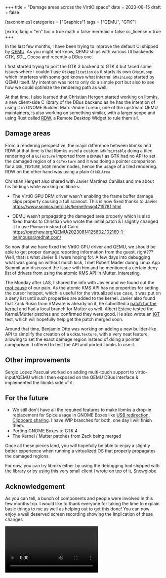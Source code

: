 +++
title = "Damage areas across the VirtIO space"
date = 2023-08-15
draft = false

[taxonomies]
categories = ["Graphics"]
tags = ["QEMU", "GTK"]

[extra]
lang = "en"
toc = true
math = false
mermaid = false
cc_license = true
+++

In the last few months, I have been trying to improve the default UI shipped by [QEMU](https://www.qemu.org/). As you might not know, QEMU ships with various UI backends: GTK, SDL, Cocoa and recently a DBus one.

I first started trying to port the GTK 3 backend to GTK 4 but faced some issues where I couldn't use `GtkApplication` as it starts its own `GMainLoop` which interferes with some god knows what internal `GMainLoop` started by QEMU itself. My intention was not to only do a simple port but also to see how we could optimize the rendering path as well.

At that time, I also learned that Christian Hergert started working on [libmks](https://gitlab.gnome.org/GNOME/libmks), a new client-side C library of the DBus backend as he has the intention of using it in GNOME Builder. Marc-André Lureau, one of the upstream QEMU maintainers, is also working on something similar, with a larger scope and using Rust called [RDW](https://gitlab.com/marcandre.lureau/qemu-display/), a Remote Desktop Widget to rule them all.

## Damage areas

From a rendering perspective, the major difference between libmks and RDW at that time is that libmks used a custom `GdkPaintable` doing a tiled rendering of a `GLTexture` imported from a `DMABuf` as GTK had no API to set the damaged region of a `GLTexture` and it was doing a pointer comparison for a `GSK_TEXTURE_NODE` render nodes, hence the usage of a tiled rendering. RDW on the other hand was using a plain `GtkGLArea`.

Christian Hergert also shared with Javier Martinez Canillas and me about his findings while working on libmks:

- The VirtIO GPU DRM driver wasn't enabling the frame buffer damage clips property causing a full scanout. This is now fixed thanks to Javier <https://www.spinics.net/lists/kernel/msg4715781.html>

- QEMU wasn't propagating the damaged area properly which is also fixed thanks to Christian who wrote the initial patch & I slightly changed it to use Pixman instead of Cairo <https://patchew.org/QEMU/20230814125802.102160-1-belmouss@redhat.com/>

So now that we have fixed the VirtIO GPU driver and QEMU, we should be able to get proper damage reporting information from the guest, right??? Well, that is what Javier & I were hoping for. A few days into debugging what was going on without much luck, I met Robert Mader during Linux App Summit and discussed the issue with him and he mentioned a certain deny list of drivers from using the atomic KMS API in Mutter. Interesting.

The Monday after LAS, I shared the info with Javier and we found out the [root cause](https://gitlab.gnome.org/GNOME/mutter/-/merge_requests/2040) of our pain. As the atomic KMS API has no properties for setting the cursor hotspot, which is useful for the virtualized use case, it was put on a deny list until such properties are added to the kernel. Javier also found that Zack Rusin from VMware is already on it, he submitted a [patch for the kernel](https://lore.kernel.org/all/20220712033246.1148476-1-zack@kde.org/#r) and had a local branch for Mutter as well. Albert Esteve tested the Kernel/Mutter patches and confirmed they were good. He also wrote an [IGT](https://gitlab.freedesktop.org/drm/igt-gpu-tools) test, which will hopefully help get the patch merged soon.

Around that time, Benjamin Otte was working on adding a new builder-like API to simplify the creation of a `GdkGLTexture`, with a very neat feature, allowing to set the exact damage region instead of doing a pointer comparison. I offered to test the API and ported libmks to use it.

## Other improvements

Sergio Lopez Pascual worked on adding multi-touch support to virtio-input/QEMU which I then exposed on the QEMU DBus interface & implemented the libmks side of it.

## For the future

- We still don't have all the required features to make libmks a drop-in replacement for Spice usage in GNOME Boxes like [USB redirection](https://gitlab.gnome.org/GNOME/libmks/-/issues/10), [Clipboard sharing](https://gitlab.gnome.org/GNOME/libmks/-/issues/7). I have WIP branches for both, one day I will finish them.
- Porting GNOME Boxes to GTK 4
- The Kernel / Mutter patches from Zack being merged

Once all these pieces land, you will hopefully be able to enjoy a slightly better experience when running a virtualized OS that properly propagates the damaged regions.

For now, you can try libmks either by using the debugging tool shipped with the library or by using this very small client I wrote on top of it, [Snowglobe](https://gitlab.gnome.org/bilelmoussaoui/snowglobe).

## Acknowledgement

As you can tell, a bunch of components and people were involved in this few months trip. I would like to thank everyone for taking the time to explain basic things to me as well as helping out to get this done! You can now enjoy a well deserved screen recording showing the implication of these changes

<video controls>
  <source src="/posts/16-damage-areas-across-the-virtio-space/libmks.webm" type="video/webm" />

  Download the
  <a href="/posts/16-damage-areas-across-the-virtio-space/libmks.webm">WEBM</a>
  video.
</video>
